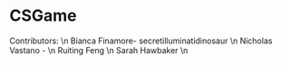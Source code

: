 # CSGame
Contributors: \n
  Bianca Finamore- secretilluminatidinosaur \n
  Nicholas Vastano - \n
  Ruiting Feng \n
  Sarah Hawbaker \n

